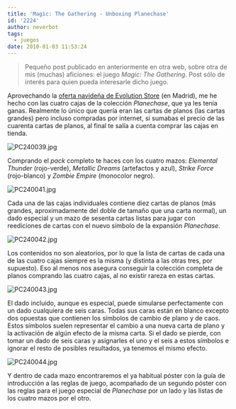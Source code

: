 ```yaml
---
title: 'Magic: The Gathering - Unboxing Planechase'
id: '2224'
author: neverbot
tags:
  - juegos
date: 2010-01-03 11:53:24
---
```


> Pequeño post publicado en anteriormente en otra web, sobre otra de mis (muchas) aficiones: el juego _Magic: The Gathering_. Post sólo de interés para quien pueda interesarle dicho juego.

Aprovechando la [oferta navideña de Evolution Store](http://noticias.magicevolution.com/2009/12/19/ofertas-navidenas-en-evolution/) (en Madrid), me he hecho con las cuatro cajas de la colección _Planechase_, que ya les tenía ganas. Realmente lo único que quería eran las cartas de planos (las cartas grandes) pero incluso compradas por internet, si sumabas el precio de las cuarenta cartas de planos, al final te salía a cuenta comprar las cajas en tienda.

![PC240039.jpg](/magic-the-gathering-unboxing-planechase/PC240039.jpg)

Comprando el _pack_ completo te haces con los cuatro mazos: _Elemental Thunder_ (rojo-verde), _Metallic Dreams_ (artefactos y azul), _Strike Force_ (rojo-blanco) y _Zombie Empire_ (monocolor negro).

![PC240041.jpg](/magic-the-gathering-unboxing-planechase/PC240041.jpg)

Cada una de las cajas individuales contiene diez cartas de planos (más grandes, aproximadamente del doble de tamaño que una carta normal), un dado especial y un mazo de sesenta cartas listas para jugar con reediciones de cartas con el nuevo símbolo de la expansión _Planechase_.

![PC240042.jpg](/magic-the-gathering-unboxing-planechase/PC240042.jpg)

Los contenidos no son aleatorios, por lo que la lista de cartas de cada una de las cuatro cajas siempre es la misma (y distinta a las otras tres, por supuesto). Eso al menos nos asegura conseguir la colección completa de planos comprando las cuatro cajas, al no existir rareza en estas cartas.

![PC240043.jpg](/magic-the-gathering-unboxing-planechase/PC240043.jpg)

El dado incluido, aunque es especial, puede simularse perfectamente con un dado cualquiera de seis caras. Todas sus caras están en blanco excepto dos opuestas que contienen los símbolos de cambio de plano y de caos. Estos símbolos suelen representar el cambio a una nueva carta de plano y la activación de algún efecto de la misma carta. Si el dado se pierde, con tomar un dado de seis caras y asignarles el uno y el seis a estos símbolos e ignorar el resto de posibles resultados, ya tenemos el mismo efecto.

![PC240044.jpg](/magic-the-gathering-unboxing-planechase/PC240044.jpg)

Y dentro de cada mazo encontraremos el ya habitual póster con la guía de introducción a las reglas de juego, acompañado de un segundo póster con las reglas para el juego especial de _Planechase_ por un lado y las listas de los cuatro mazos por el otro.
